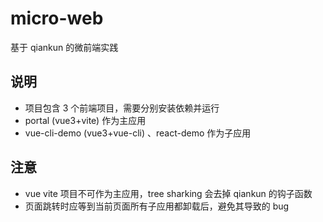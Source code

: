 # micro-web

基于 qiankun 的微前端实践

## 说明

- 项目包含 3 个前端项目，需要分别安装依赖并运行
- portal (vue3+vite) 作为主应用
- vue-cli-demo (vue3+vue-cli) 、react-demo 作为子应用

## 注意

- vue vite 项目不可作为主应用，tree sharking 会去掉 qiankun 的钩子函数
- 页面跳转时应等到当前页面所有子应用都卸载后，避免其导致的 bug
